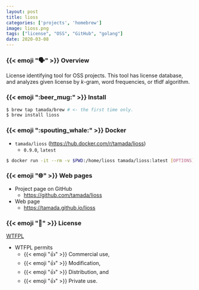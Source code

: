 ```yaml
---
layout: post
title: lioss
categories: ['projects', 'homebrew']
image: lioss.png
tags: ["license", "OSS", "GitHub", "golang"]
date: 2020-03-08
---
```


### {{< emoji ":speaking_head:" >}} Overview

License identifying tool for OSS projects.
This tool has license database, and analyzes given license by $k$-gram, word frequencies, or tfidf algorithm.

### {{< emoji ":beer_mug:" >}} Install

```sh
$ brew tap tamada/brew # <- the first time only.
$ brew install lioss
```

### {{< emoji ":spouting_whale:" >}} Docker

* `tamada/lioss` (https://hub.docker.com/r/tamada/lioss)
    * `0.9.0`, `latest`

```sh
$ docker run -it --rm -v $PWD:/home/lioss tamada/lioss:latest [OPTIONS] [ARGUMENTS...]
```

### {{< emoji ":globe_with_meridians:" >}} Web pages

* Project page on GitHub
    * https://github.com/tamada/lioss
* Web page
    * https://tamada.github.io/lioss

### {{< emoji ":scroll:" >}} License

[WTFPL](https://github.com/tamada/lioss/blob/master/LICENSE)

* WTFPL permits
    * {{< emoji ":thumbsup:" >}} Commercial use,
    * {{< emoji ":thumbsup:" >}} Modification,
    * {{< emoji ":thumbsup:" >}} Distribution, and
    * {{< emoji ":thumbsup:" >}} Private use.
